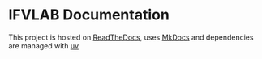 # IFVLAB Documentation

This project is hosted on [ReadTheDocs](https://about.readthedocs.com/), uses [MkDocs](https://www.mkdocs.org/) and dependencies are managed with [uv](https://github.com/astral-sh/uv)
